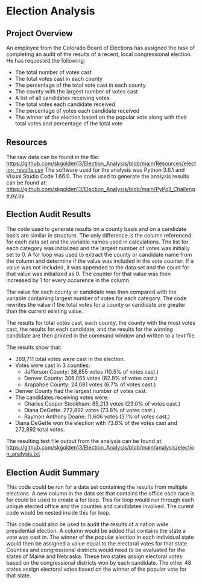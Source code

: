 # Election Analysis

## Project Overview

An employee from the Colorado Board of Elections has assigned the task of completing an audit of the results of a recent, local congressional election. He has requested the following:
  - The total number of votes cast
  - The total votes cast in each county
  - The percentage of the total vote cast in each county
  - The county with the largest number of votes cast
  - A list of all candidates receiving votes
  - The total votes each candidate received
  - The percentage of votes each candidate received
  - The winner of the election based on the popular vote along with their total votes and percentage of the total vote

## Resources

The raw data can be found in the file: https://github.com/skgolden13/Election_Analysis/blob/main/Resources/election_results.csv
The software used for the analysis was Python 3.6.1 and Visual Studio Code 1.66.0.
The code used to generate the analysis results can be found at: https://github.com/skgolden13/Election_Analysis/blob/main/PyPoll_Challenge.py.py

## Election Audit Results

The code used to generate results on a county basis and on a candidate basis are similar in structure. The only difference is the column referenced for each data set and the variable names used in calculations. The list for each category was initialized and the largest number of votes was initially set to 0. A for loop was used to extract the county or candidate name from the column and determine if the value was included in the vote counter. If a value was not included, it was appended to the data set and the count for that value was initialized as 0. The counter for that value was then increased by 1 for every occurence in the column.

The value for each county or candidate was then compared with the variable containing largest number of votes for each category. The code rewrites the value if the total votes for a county or candidate are greater than the current existing value.

The results for total votes cast, each county, the county with the most votes cast, the results for each candidate, and the results for the winning candidate are then printed in the command window and written to a text file.

The results show that:
  - 369,711 total votes were cast in the election.
  - Votes were cast in 3 counties:
    - Jefferson County: 38,855 votes (10.5% of votes cast.)
    - Denver County: 306,055 votes (82.8% of votes cast.)
    - Arapahoe County: 24,081 votes (6.7% of votes cast.)
  - Denver County had the largest number of votes cast.
  - The candidates receiving votes were:
    - Charles Casper Stockham: 85,213 votes (23.0% of votes cast.)
    - Diana DeGette: 272,892 votes (73.8% of votes cast.)
    - Raymon Anthony Doane: 11,606 votes (3.1% of votes cast.)
  - Diana DeGette won the election with 73.8% of the votes cast and 272,892 total votes.

The resulting text file output from the analysis can be found at: https://github.com/skgolden13/Election_Analysis/blob/main/analysis/election_analysis.txt

## Election Audit Summary

This code could be run for a data set containing the results from multiple elections. A new column in the data set that contains the office each race is for could be used to create a for loop. This for loop would run through each unique elected office and the counties and candidates involved. The curent code would be nested inside this for loop.

This code could also be used to audit the results of a nation wide presidential election. A column would be added that contains the state a vote was cast in. The winner of the popular election in each individual state would then be assigned a value equal to the electoral votes for that state. Counties and congressional districts would need to be evaluated for the states of Maine and Nebraska. These two states assign electoral votes based on the congressional districts won by each candidate. The other 48 states assign electoral votes based on the winner of the popular vote for that state.

